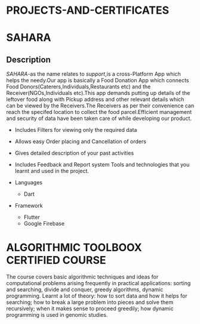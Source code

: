 # PROJECTS-AND-CERTIFICATES
# SAHARA
## Description
*SAHARA*-as the name relates to *support*,is a cross-Platform App which helps the needy.Our app is basically a Food Donation App which connects Food Donors(Caterers,Individuals,Restaurants etc) and the Receiver(NGOs,Individuals etc).This app demands putting up details of the leftover food along with Pickup address and other relevant details which can be viewed by the Receivers.The Receivers as per their convenience can reach the specifed location to collect the food parcel.Efficient management and security of data have been taken care of while developing our product.
* Includes Filters for viewing only the required data
* Allows easy Order placing and Cancellation of orders
* Gives detailed description of your past activities
* Includes Feedback and Report system
Tools and technologies that you learnt and used in the project.

* Languages
  * Dart
* Framework
  * Flutter
  * Google Firebase

# ALGORITHMIC TOOLBOOX CERTIFIED COURSE
 The course covers basic algorithmic techniques and ideas for computational problems arising frequently in practical applications: sorting and searching, divide and conquer,   greedy algorithms, dynamic programming. Learnt a lot of theory: how to sort data and how it helps for searching; how to break a large problem into pieces and solve them  recursively; when it makes sense to proceed greedily; how dynamic programming is used in genomic studies.

